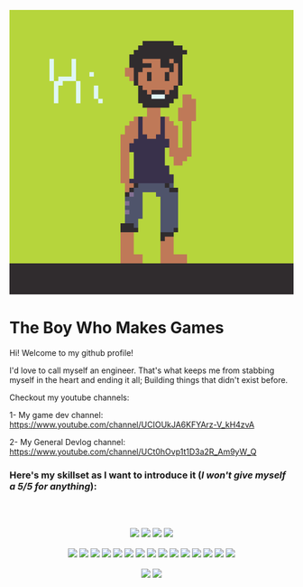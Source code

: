 <p align="center">
  <img src="./Assets/me-wave.gif" />
</p>

# The Boy Who Makes Games
Hi! Welcome to my github profile!

I'd love to call myself an engineer. That's what keeps me from stabbing myself in the heart and ending it all; Building things that didn't exist before.


Checkout my youtube channels:


1- My game dev channel: https://www.youtube.com/channel/UCIOUkJA6KFYArz-V_kH4zvA


2- My General Devlog channel: https://www.youtube.com/channel/UCt0hOvp1t1D3a2R_Am9yW_Q

### Here's **my skillset** as I want to introduce it (*I won't give myself a 5/5 for anything*):
<br>
<br>
<p align="center">
    <img src="https://img.shields.io/static/v1?label=Unity&message=4.5/5&color=green"/>
    <img src="https://img.shields.io/static/v1?label=Csharp&message=4/5&color=green"/>
    <img src="https://img.shields.io/static/v1?label=Problem%20Solving&message=4/5&color=green"/>
    <img src="https://img.shields.io/static/v1?label=Vim&message=4/5&color=green"/>
    <br><br>
    <img src="https://img.shields.io/static/v1?label=Cpp&message=2.5/5&color=yellow"/>
    <img src="https://img.shields.io/static/v1?label=Gazebo&message=3/5&color=yellow"/>
    <img src="https://img.shields.io/static/v1?label=ROS&message=3/5&color=yellow"/>
    <img src="https://img.shields.io/static/v1?label=Shader%20Programming&message=3.5/5&color=yellow"/>
    <img src="https://img.shields.io/static/v1?label=ReactJS&message=2/5&color=yellow"/>
    <img src="https://img.shields.io/static/v1?label=VueJS&message=2/5&color=yellow"/>
    <img src="https://img.shields.io/static/v1?label=NodeJS&message=3/5&color=yellow"/>
    <img src="https://img.shields.io/static/v1?label=Python&message=3.5/5&color=yellow"/>
    <img src="https://img.shields.io/static/v1?label=MongoDB&message=2/5&color=yellow"/>
    <img src="https://img.shields.io/static/v1?label=SQL&message=2/5&color=yellow"/>
    <img src="https://img.shields.io/static/v1?label=Linux&message=3/5&color=yellow"/>
    <img src="https://img.shields.io/static/v1?label=PyTorch&message=3.5/5&color=yellow"/>
    <img src="https://img.shields.io/static/v1?label=TensorFlow&message=3/5&color=yellow"/>
    <img src="https://img.shields.io/static/v1?label=ML&message=3/5&color=yellow"/>
    <img src="https://img.shields.io/static/v1?label=RL&message=2/5&color=yellow"/>
    <br><br>
    <img src="https://img.shields.io/static/v1?label=OpenGL&message=1.5/5&color=red"/>
    <img src="https://img.shields.io/static/v1?label=GANs&message=1.5/5&color=yellow"/>
</p>
